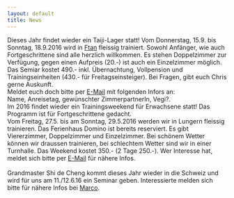 ```yaml
---
layout: default
title: News
---
```

Dieses Jahr findet wieder ein Taiji-Lager statt! Vom Donnerstag, 15.9. bis Sonntag, 18.9.2016 wird in [Ftan](http://www.bellavista-ftan.ch/de/index) fleissig trainiert. Sowohl Anfänger, wie auch Fortgeschrittene sind alle herzlich willkommen. Es stehen Doppelzimmer zur Verfügung, gegen einen Aufpreis (20.-) ist auch ein Einzelzimmer möglich. Das Semiar kostet 490.- inkl. Übernachtung, Vollpension und Trainingseinheiten (430.- für Freitagseinsteiger). Bei Fragen, gibt euch Chris gerne Auskunft. <br>
Meldet euch doch bitte per <a href=mailto:kelmel5@yahoo.de>E-Mail</a> mit folgenden Infors an:<br>
Name, Anreisetag, gewünschter ZimmerpartnerIn, Vegi?.
<br>
Im 2016 findet wieder ein Trainingsweekend für Erwachsene statt! Das Programm ist für Fortgeschrittene gedacht.<br>
Vom Freitag, 27.5. bis am Sonntag, 29.5.2016 werden wir in Lungern fleissig trainieren. Das Ferienhaus Domino ist bereits reserviert. Es gibt Viererzimmer, Doppelzimmer und Einzelzimmer. Bei schönem Wetter können wir draussen trainieren, bei schlechtem Wetter sind wir in einer Turnhalle. Das Weekend kostet 350.- (2 Tage 250.-). Wer Interesse hat, meldet sich bitte per <a href=mailto:kelmel5@yahoo.de>E-Mail</a> für nähere Infos.<br>
<br>
Grandmaster Shi de Cheng kommt dieses Jahr wieder in die Schweiz und wird für uns am 11./12.6.16 ein Seminar geben. Interessierte melden sich bitte für nähere Infos bei <a href=mailto:skydive_77@hotmail.com>Marco</a>.